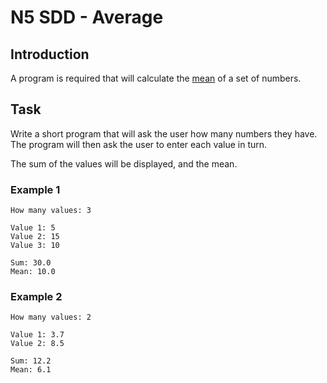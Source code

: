 # N5 SDD - Average

## Introduction

A program is required that will calculate the [mean](https://www.mathsisfun.com/mean.html "Maths help") of a set of numbers.

## Task

Write a short program that will ask the user how many numbers they have.  The program will then ask the user to enter each value in turn.

The sum of the values will be displayed, and the mean.

### Example 1

```
How many values: 3

Value 1: 5
Value 2: 15
Value 3: 10

Sum: 30.0
Mean: 10.0
```

### Example 2

```
How many values: 2

Value 1: 3.7
Value 2: 8.5

Sum: 12.2
Mean: 6.1
```
